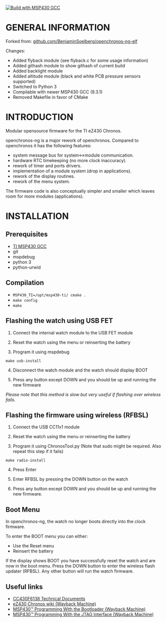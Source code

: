 [![Build with MSP430 GCC](https://github.com/ra1fh/openchronos-ng-elf/actions/workflows/build.yml/badge.svg)](https://github.com/ra1fh/openchronos-ng-elf/actions/workflows/build.yml)

GENERAL INFORMATION 
===================

Forked from: [github.com/BenjaminSoelberg/openchronos-ng-elf](https://github.com/BenjaminSoelberg/openchronos-ng-elf)

Changes:
* Added flyback module (see flyback.c for some usage information)
* Added githash module to show githash of current build
* Added backlight module
* Added altitude module (black and white PCB pressure sensors supported)
* Switched to Python 3
* Compilable with newer MSP430 GCC (9.3.1)
* Removed Makefile in favor of CMake

INTRODUCTION
============

Modular opensource firmware for the TI eZ430 Chronos.

openchronos-ng is a major rework of openchronos. Compared to openchronos it has the following features:

* system message bus for system<->module communication.
* hardware RTC timekeeping (no more clock inaccuracy).
* rework of timer and ports drivers.
* implementation of a module system (drop in applications).
* rework of the display routines.
* rework of the menu system.

The firmware code is also conceptually simpler and smaller which leaves room for more modules (applications).

INSTALLATION
============

Prerequisites
-------------

* [TI MSP430 GCC](https://www.ti.com/tool/MSP430-GCC-OPENSOURCE)
* git
* mspdebug
* python 3
* python-urwid

Compilation
-----------

* ```MSP430_TI=/opt/msp430-ti/ cmake .```
* ```make config```
* ```make```

Flashing the watch using USB FET
--------------------------------

1) Connect the internal watch module to the USB FET module

2) Reset the watch using the menu or reinserting the battery

3) Program it using mspdebug
```
make usb-install
```
4) Disconnect the watch module and the watch should display BOOT<br>

5) Press any button except DOWN and you should be up and running the new firmware

*Please note that this method is slow but very useful if flashing over wireless fails.*

Flashing the firmware using wireless (RFBSL)
------------------------------------

1) Connect the USB CC11x1 module

2) Reset the watch using the menu or reinserting the battery

3) Program it using ChronosTool.py (Note that sudo might be required. Also repeat this step if it fails)<br>
```
make radio-install
```

4) Press Enter

5) Enter RFBSL by pressing the DOWN button on the watch

6) Press any button except DOWN and you should be up and running the new firmware.

Boot Menu
---------

In openchronos-ng, the watch no longer boots directly into the clock
firmware.

To enter the BOOT menu you can either:
* Use the Reset menu
* Reinsert the battery

If the display shows BOOT you have successfully reset the watch and
are now in the boot menu. Press the DOWN button to enter the wireless
flash updater (RFBSL). Any other button will run the watch firmware.

Useful links
-------------

* [CC430F6138 Technical Documents](https://www.ti.com/product/CC430F6137)
* [eZ430 Chronos wiki (Wayback Machine)](https://web.archive.org/web/20201112020336/https://processors.wiki.ti.com/index.php/EZ430-Chronos)
* [MSP430™ Programming With the Bootloader (Wayback Machine)](https://web.archive.org/web/20160527090555/http://www.ti.com/lit/ug/slau319l/slau319l.pdf)
* [MSP430™ Programming With the JTAG Interface (Wayback Machine)](https://web.archive.org/web/20161130144328/http://www.ti.com/lit/ug/slau320x/slau320x.pdf)
